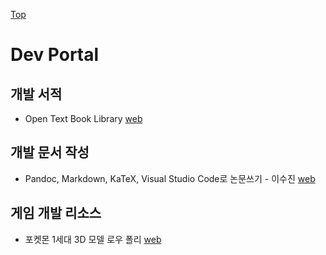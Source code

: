 [Top](../index.md)

# Dev Portal

## 개발 서적

- Open Text Book Library [web](http://open.umn.edu/opentextbooks/)

## 개발 문서 작성

- Pandoc, Markdown, KaTeX, Visual Studio Code로 논문쓰기 - 이수진 [web](https://sujinlee.me/pandoc-thesis/)

## 게임 개발 리소스

- 포켓몬 1세대 3D 모델 로우 폴리 [web](https://gumroad.com/l/PNZOA)
